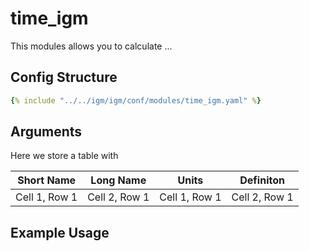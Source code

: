 # time_igm
This modules allows you to calculate ...

## Config Structure  
~~~yaml
{% include "../../igm/igm/conf/modules/time_igm.yaml" %}
~~~

## Arguments
Here we store a table with

| Short Name   | Long Name      | Units   | Definiton      |
| ------------- | ------------- | ------------- | ------------- |
| Cell 1, Row 1 | Cell 2, Row 1 | Cell 1, Row 1 | Cell 2, Row 1 |

## Example Usage
